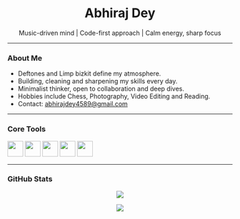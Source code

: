 <h1 align="center">Abhiraj Dey</h1>
<p align="center">
  Music-driven mind | Code-first approach | Calm energy, sharp focus
</p>

---

### About Me
- Deftones and Limp bizkit define my atmosphere. 
- Building, cleaning and sharpening my skills every day.  
- Minimalist thinker, open to collaboration and deep dives.
- Hobbies include Chess, Photography, Video Editing and Reading.
- Contact: abhirajdey4589@gmail.com

---

### Core Tools
<p align="left">
  <img src="https://cdn.jsdelivr.net/gh/devicons/devicon/icons/python/python-original.svg" width="35" />
  <img src="https://cdn.jsdelivr.net/gh/devicons/devicon/icons/javascript/javascript-original.svg" width="35" />
  <img src="https://cdn.jsdelivr.net/gh/devicons/devicon/icons/react/react-original.svg" width="35" />
  <img src="https://cdn.jsdelivr.net/gh/devicons/devicon/icons/git/git-original.svg" width="35" />
  <img src="https://cdn.jsdelivr.net/gh/devicons/devicon/icons/github/github-original.svg" width="35" />
</p>

---

### GitHub Stats
<p align="center">
  <img src="https://github-readme-stats.vercel.app/api?username=lithpunk&show_icons=true&theme=dark&hide_border=true" />
</p>
<p align="center">
  <img src="https://github-readme-stats.vercel.app/api/top-langs/?username=lithpunk&layout=compact&theme=dark&hide_border=true" />
</p>
